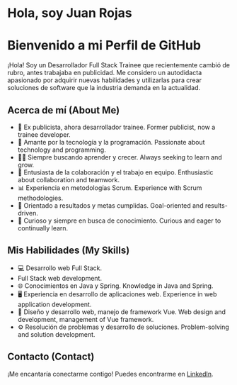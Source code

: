# Hola, soy Juan Rojas
# Bienvenido a mi Perfil de GitHub

¡Hola! Soy un Desarrollador Full Stack Trainee que recientemente cambió de rubro, antes trabajaba en publicidad. Me considero un autodidacta apasionado por adquirir nuevas habilidades y utilizarlas para crear soluciones de software que la industria demanda en la actualidad.

## Acerca de mí (About Me)

- 💼 Ex publicista, ahora desarrollador trainee.
  Former publicist, now a trainee developer.
- 🚀 Amante por la tecnología y la programación.
  Passionate about technology and programming.
- 👨‍💻 Siempre buscando aprender y crecer.
  Always seeking to learn and grow.
- 🤝 Entusiasta de la colaboración y el trabajo en equipo.
  Enthusiastic about collaboration and teamwork.
- 📊 Experiencia en metodologías Scrum.
  Experience with Scrum methodologies.
- 🎯 Orientado a resultados y metas cumplidas.
  Goal-oriented and results-driven.
- 🧐 Curioso y siempre en busca de conocimiento.
  Curious and eager to continually learn.

## Mis Habilidades (My Skills)

- 💻 Desarrollo web Full Stack.
- Full Stack web development.
- 🌐 Conocimientos en Java y Spring.
  Knowledge in Java and Spring.
- 🖥️ Experiencia en desarrollo de aplicaciones web.
  Experience in web application development.
- 📱 Diseño y desarrollo web, manejo de framework Vue.
  Web design and development, management of Vue framework.
- ⚙️ Resolución de problemas y desarrollo de soluciones.
  Problem-solving and solution development.

## Contacto (Contact)

¡Me encantaría conectarme contigo! Puedes encontrarme en [LinkedIn](https://www.linkedin.com/in/nelcarca).